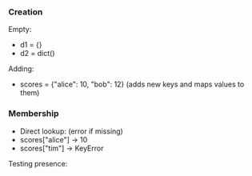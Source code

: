 ### Creation
Empty:
- d1 = {} 
- d2 = dict()

Adding:
- scores = {"alice": 10, "bob": 12}  (adds new keys and maps values to them)

### Membership
- Direct lookup: (error if missing)
- scores["alice"]   -> 10
- scores["tim"]  -> KeyError

Testing presence:
